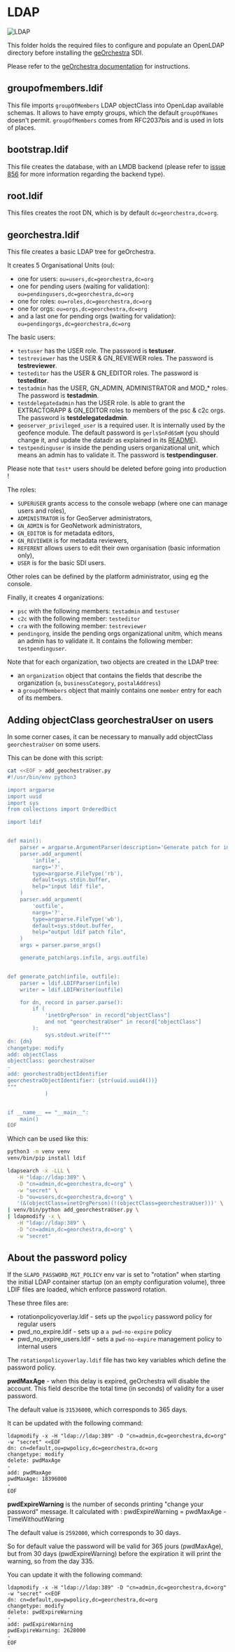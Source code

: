 # LDAP

![LDAP](https://github.com/georchestra/georchestra/workflows/LDAP/badge.svg)

This folder holds the required files to configure and populate an OpenLDAP directory before installing the [geOrchestra](http://www.georchestra.org) SDI.

Please refer to the [geOrchestra documentation](https://github.com/georchestra/georchestra/blob/master/docs/setup/openldap.md) for instructions.

## groupofmembers.ldif

This file imports ```groupOfMembers``` LDAP objectClass into OpenLdap available schemas. It allows to have empty groups, which the default ```groupOfNames``` doesn't permit. ```groupOfMembers``` comes from RFC2037bis and is used in lots of places.

## bootstrap.ldif

This file creates the database, with an LMDB backend (please refer to [issue 856](https://github.com/georchestra/georchestra/issues/856) for more information regarding the backend type).


## root.ldif

This files creates the root DN, which is by default ```dc=georchestra,dc=org```.


## georchestra.ldif

This file creates a basic LDAP tree for geOrchestra.

It creates 5 Organisational Units (ou):
 * one for users: ```ou=users,dc=georchestra,dc=org```
 * one for pending users (waiting for validation): ```ou=pendingusers,dc=georchestra,dc=org```
 * one for roles: ```ou=roles,dc=georchestra,dc=org```
 * one for orgs: ```ou=orgs,dc=georchestra,dc=org```
 * and a last one for pending orgs (waiting for validation): ```ou=pendingorgs,dc=georchestra,dc=org```

The basic users:
 * ```testuser``` has the USER role. The password is **testuser**.
 * ```testreviewer``` has the USER & GN_REVIEWER roles. The password is **testreviewer**.
 * ```testeditor``` has the USER & GN_EDITOR roles. The password is **testeditor**.
 * ```testadmin``` has the USER, GN_ADMIN, ADMINISTRATOR and MOD_* roles. The password is **testadmin**.
 * ```testdelegatedadmin``` has the USER role. Is able to grant the EXTRACTORAPP & GN_EDITOR roles to members of the psc & c2c orgs. The password is **testdelegatedadmin**.
 * ```geoserver_privileged_user``` is a required user. It is internally used by the geofence module. The default password is ```gerlsSnFd6SmM``` (you should change it, and update the datadir as explained in its [README](https://github.com/georchestra/datadir/blob/18.06/README.md)).
 * ```testpendinguser``` is inside the pending users organizational unit, which means an admin has to validate it. The password is **testpendinguser**.

Please note that `test*` users should be deleted before going into production !

The roles:
 * ```SUPERUSER``` grants access to the console webapp (where one can manage users and roles),
 * ```ADMINISTRATOR``` is for GeoServer administrators,
 * ```GN_ADMIN``` is for GeoNetwork administrators,
 * ```GN_EDITOR``` is for metadata editors,
 * ```GN_REVIEWER``` is for metadata reviewers,
 * ```REFERENT``` allows users to edit their own organisation (basic information only),
 * ```USER``` is for the basic SDI users.

Other roles can be defined by the platform administrator, using eg the console.

Finally, it creates 4 organizations:
 * `psc` with the following members: `testadmin` and `testuser`
 * `c2c` with the following member: `testeditor`
 * `cra` with the following member: `testreviewer`
 * `pendingorg`, inside the pending orgs organizational unitm, which means an admin has to validate it. It contains the following member: `testpendinguser`.

Note that for each organization, two objects are created in the LDAP tree:
 * an `organization` object that contains the fields that describe the organization (`o`, `businessCategory`, `postalAddress`)
 * a `groupOfMembers` object that mainly contains one `member` entry for each of its members.


## Adding objectClass georchestraUser on users

In some corner cases, it can be necessary to manually add objectClass `georchestraUser` on some users.

This can be done with this script:

```bash
cat <<EOF > add_geochestraUser.py
#!/usr/bin/env python3

import argparse
import uuid
import sys
from collections import OrderedDict

import ldif


def main():
    parser = argparse.ArgumentParser(description='Generate patch for incomplete LDAP georchestra users.')
    parser.add_argument(
        'infile',
        nargs='?',
        type=argparse.FileType('rb'),
        default=sys.stdin.buffer,
        help="input ldif file",
    )
    parser.add_argument(
        'outfile',
        nargs='?',
        type=argparse.FileType('wb'),
        default=sys.stdout.buffer,
        help="output ldif patch file",
    )
    args = parser.parse_args()

    generate_patch(args.infile, args.outfile)


def generate_patch(infile, outfile):
    parser = ldif.LDIFParser(infile)
    writer = ldif.LDIFWriter(outfile)

    for dn, record in parser.parse():
        if (
            'inetOrgPerson' in record["objectClass"]
            and not "georchestraUser" in record["objectClass"]
        ):
            sys.stdout.write(f"""
dn: {dn}
changetype: modify
add: objectClass
objectClass: georchestraUser
-
add: georchestraObjectIdentifier
georchestraObjectIdentifier: {str(uuid.uuid4())}
"""
            )


if __name__ == "__main__":
    main()
EOF
```

Which can be used like this:

```bash
python3 -m venv venv
venv/bin/pip install ldif

ldapsearch -x -LLL \
   -H "ldap://ldap:389" \
   -D "cn=admin,dc=georchestra,dc=org" \
   -w "secret" \
   -b "ou=users,dc=georchestra,dc=org" \
   '(&(objectClass=inetOrgPerson)(!(objectClass=georchestraUser)))' \
| venv/bin/python add_georchestraUser.py \
| ldapmodify -x \
   -H "ldap://ldap:389" \
   -D "cn=admin,dc=georchestra,dc=org" \
   -w "secret"
```

## About the password policy

If the `SLAPD_PASSWORD_MGT_POLICY` env var is set to "rotation" when starting the initial LDAP container startup (on an empty configuration volume), three LDIF files are loaded, which enforce password rotation.

These three files are:
 * rotationpolicyoverlay.ldif - sets up the `pwpolicy` password policy for regular users
 * pwd_no_expire.ldif - sets up a `a pwd-no-expire` policy
 * pwd_no_expire_users.ldif - sets a `pwd-no-expire` management policy to internal users


The `rotationpolicyoverlay.ldif` file has two key variables which define the password policy.


**pwdMaxAge** - when this delay is expired, geOrchestra will disable the account. This field describe the total time (in seconds) of validity for a user password. 


The default value is `31536000`, which corresponds to 365 days.

It can be updated with the following command:

```
ldapmodify -x -H "ldap://ldap:389" -D "cn=admin,dc=georchestra,dc=org" -w "secret" <<EOF
dn: cn=default,ou=pwpolicy,dc=georchestra,dc=org
changetype: modify
delete: pwdMaxAge
-
add: pwdMaxAge
pwdMaxAge: 18396000
-
EOF
```


**pwdExpireWarning** is the number of seconds printing "change your password" message. It calculated with :  pwdExpireWarning = pwdMaxAge - TimeWithoutWaring

The default value is `2592000`, which corresponds to 30 days.

So for default value the password will be valid for 365 jours (pwdMaxAge), but from 30 days (pwdExpireWarning) before the expiration it will print the warning, so from the day 335.

You can update it with the following command:

```
ldapmodify -x -H "ldap://ldap:389" -D "cn=admin,dc=georchestra,dc=org" -w "secret" <<EOF
dn: cn=default,ou=pwpolicy,dc=georchestra,dc=org
changetype: modify
delete: pwdExpireWarning
-
add: pwdExpireWarning
pwdExpireWarning: 2628000
-
EOF
```
